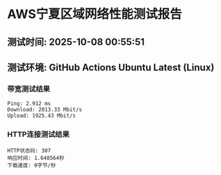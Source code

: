 # AWS宁夏区域网络性能测试报告
## 测试时间: 2025-10-08 00:55:51
## 测试环境: GitHub Actions Ubuntu Latest (Linux)

### 带宽测试结果
```
Ping: 2.912 ms
Download: 2013.33 Mbit/s
Upload: 1925.43 Mbit/s
```

### HTTP连接测试结果
```
HTTP状态码: 307
响应时间: 1.648564秒
下载速度: 0字节/秒
```

